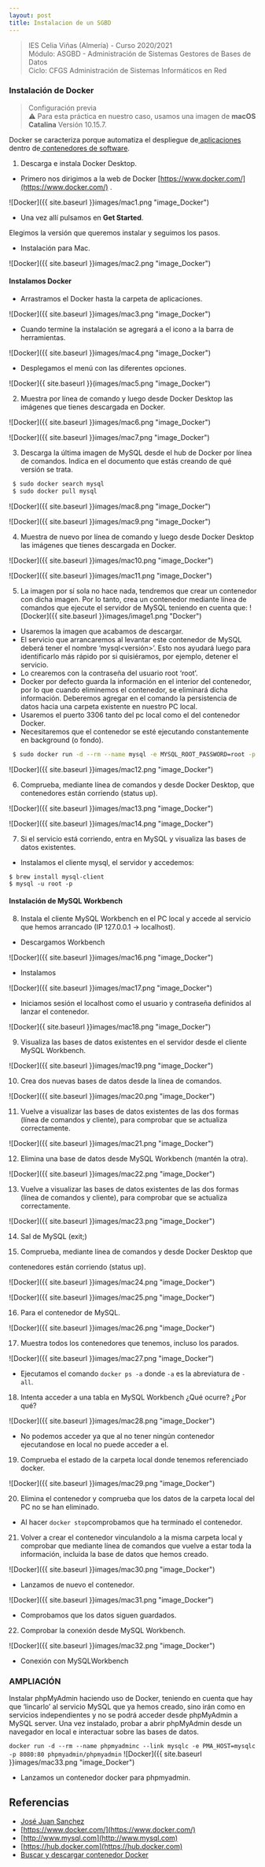```yaml
---
layout: post
title: Instalacion de un SGBD
---
```

 
>IES Celia Viñas (Almería) - Curso 2020/2021    
>Módulo: ASGBD - Administración de Sistemas Gestores de Bases de Datos    
>Ciclo: CFGS Administración de Sistemas Informáticos en Red   

### Instalación de Docker
> Configuración previa   
> :warning: Para esta práctica en nuestro caso, usamos una imagen de **macOS Catalina** Versión 10.15.7.   

Docker se caracteriza porque automatiza el despliegue de[ aplicaciones](https://es.wikipedia.org/wiki/Aplicaci%C3%B3n_inform%C3%A1tica) dentro de[ contenedores de software](https://es.wikipedia.org/wiki/Contenedores_de_software). 

1. Descarga e instala Docker Desktop.

- Primero nos dirigimos a la web de Docker  [https://www.docker.com/](https://www.docker.com/) . 

![Docker]({{ site.baseurl }}images/mac1.png "image_Docker")

- Una vez allí pulsamos en **Get Started**.

Elegimos la versión que queremos instalar y seguimos los pasos.

- Instalación para Mac.

![Docker]({{ site.baseurl }}images/mac2.png "image_Docker")

#### Instalamos Docker

- Arrastramos el Docker hasta la carpeta de aplicaciones.

![Docker]({{ site.baseurl }}images/mac3.png "image_Docker")

- Cuando termine la instalación se agregará a el icono a la barra de herramientas.

![Docker]({{ site.baseurl }}images/mac4.png "image_Docker")

- Desplegamos el menú con las diferentes opciones.

![Docker]{{ site.baseurl }}(images/mac5.png "image_Docker")

2. Muestra por línea de comando y luego desde Docker Desktop las imágenes que  tienes descargada en Docker.

![Docker]({{ site.baseurl }}images/mac6.png "image_Docker")

![Docker]({{ site.baseurl }}images/mac7.png "image_Docker")

3. Descarga la última imagen de MySQL desde el hub de Docker por línea de comandos. Indica en el documento que estás creando de qué versión se trata.

```bash
 $ sudo docker search mysql
 $ sudo docker pull mysql
```

![Docker]({{ site.baseurl }}images/mac8.png "image_Docker")

![Docker]({{ site.baseurl }}images/mac9.png "image_Docker")

4. Muestra de nuevo por línea de comando y luego desde Docker Desktop las imágenes que tienes descargada en Docker.

![Docker]({{ site.baseurl }}images/mac10.png "image_Docker")

![Docker]({{ site.baseurl }}images/mac11.png "image_Docker")

5. La imagen por sí sola no hace nada, tendremos que crear un contenedor con dicha imagen. Por lo tanto, crea un contenedor mediante línea de comandos que ejecute el servidor de MySQL teniendo en cuenta que: 
![Docker]({{ site.baseurl }}images/image1.png "Docker")
*   Usaremos la imagen que acabamos de descargar. 
*   El servicio que arrancaremos al levantar este contenedor de MySQL deberá  tener el nombre ‘mysql&lt;versión>’. Esto nos ayudará luego para identificarlo  más rápido por si quisiéramos, por ejemplo, detener el servicio. 
*   Lo crearemos con la contraseña del usuario root ‘root’. 
*   Docker por defecto guarda la información en el interior del contenedor, por lo  que cuando eliminemos el contenedor, se eliminará dicha información.  Deberemos agregar en el comando la persistencia de datos hacia una carpeta  existente en nuestro PC local. 
*   Usaremos el puerto 3306 tanto del pc local como el del contenedor Docker.
*   Necesitaremos que el contenedor se esté ejecutando constantemente en  background (o fondo). 

```bash
 $ sudo docker run -d --rm --name mysql -e MYSQL_ROOT_PASSWORD=root -p 3306:3306 -v mysql_data:/var/lib/mysql mysql:8.0.22
```
![Docker]({{ site.baseurl }}images/mac12.png "image_Docker")

6. Comprueba, mediante línea de comandos y desde Docker Desktop, que contenedores están corriendo (status up). 

![Docker]({{ site.baseurl }}images/mac13.png "image_Docker")

![Docker]({{ site.baseurl }}images/mac14.png "image_Docker")

7. Si el servicio está corriendo, entra en MySQL y visualiza las bases de datos  existentes. 

- Instalamos el cliente mysql, el servidor y accedemos: 

```
$ brew install mysql-client
$ mysql -u root -p
```

#### Instalación de MySQL Workbench

8. Instala el cliente MySQL Workbench en el PC local y accede al servicio que hemos arrancado (IP 127.0.0.1 -> localhost). 

- Descargamos Workbench

![Docker]({{ site.baseurl }}images/mac16.png "image_Docker")

- Instalamos

![Docker]({{ site.baseurl }}images/mac17.png "image_Docker")

-  Iniciamos sesión el localhost como el usuario y contraseña definidos al lanzar el contenedor.

![Docker]{{ site.baseurl }}images/mac18.png "image_Docker")

9. Visualiza las bases de datos existentes en el servidor desde el cliente MySQL Workbench. 

![Docker]({{ site.baseurl }}images/mac19.png "image_Docker")

10. Crea dos nuevas bases de datos desde la línea de comandos. 

![Docker]({{ site.baseurl }}images/mac20.png "image_Docker")

11. Vuelve a visualizar las bases de datos existentes de las dos formas (línea de  comandos y cliente), para comprobar que se actualiza correctamente. 

![Docker]({{ site.baseurl }}images/mac21.png "image_Docker")

12. Elimina una base de datos desde MySQL Workbench (mantén la otra). 

![Docker]({{ site.baseurl }}images/mac22.png "image_Docker")

13. Vuelve a visualizar las bases de datos existentes de las dos formas (línea de  comandos y cliente), para comprobar que se actualiza correctamente. 

![Docker]({{ site.baseurl }}images/mac23.png "image_Docker")

14. Sal de MySQL (exit;) 

15. Comprueba, mediante línea de comandos y desde Docker Desktop que 

contenedores están corriendo (status up). 

![Docker]({{ site.baseurl }}images/mac24.png "image_Docker")

![Docker]({{ site.baseurl }}images/mac25.png "image_Docker")

16. Para el contenedor de MySQL. 

![Docker]({{ site.baseurl }}images/mac26.png "image_Docker")

17. Muestra todos los contenedores que tenemos, incluso los parados. 

![Docker]({{ site.baseurl }}images/mac27.png "image_Docker")

- Ejecutamos el comando ```docker ps -a``` donde ```-a``` es la abreviatura de ```-all```. 

18. Intenta acceder a una tabla en MySQL Workbench ¿Qué ocurre? ¿Por qué? 

![Docker]({{ site.baseurl }}images/mac28.png "image_Docker")

- No podemos acceder ya que al no tener ningún contenedor ejecutandose en local no puede acceder a el.

19. Comprueba el estado de la carpeta local donde tenemos referenciado docker. 

![Docker]({{ site.baseurl }}images/mac29.png "image_Docker")

20. Elimina el contenedor y comprueba que los datos de la carpeta local del PC no se  han eliminado. 

- Al hacer ```docker stop```comprobamos que ha terminado el contenedor.

21. Volver a crear el contenedor vinculandolo a la misma carpeta local y comprobar que mediante línea de comandos que vuelve a estar toda la información, incluida la base  de datos que hemos creado. 

![Docker]({{ site.baseurl }}images/mac30.png "image_Docker")

- Lanzamos de nuevo el contenedor.

![Docker]({{ site.baseurl }}images/mac31.png "image_Docker")

- Comprobamos que los datos siguen guardados.

22. Comprobar la conexión desde MySQL Workbench. 

![Docker]({{ site.baseurl }}images/mac32.png "image_Docker")

- Conexión con MySQLWorkbench

### AMPLIACIÓN 

Instalar phpMyAdmin haciendo uso de Docker, teniendo en cuenta que hay que ‘lincarlo’ al servicio MySQL que ya hemos creado, sino irán como en servicios independientes y  no se podrá acceder desde phpMyAdmin a MySQL server. Una vez instalado, probar a abrir phpMyAdmin desde un navegador en local e  interactuar sobre las bases de datos.

```docker run -d --rm --name phpmyadminc --link mysqlc -e PMA_HOST=mysqlc -p 8080:80 phpmyadmin/phpmyadmin```
![Docker]({{ site.baseurl }}images/mac33.png "image_Docker")

- Lanzamos un contenedor docker para phpmyadmin.

## Referencias

*   [José Juan Sanchez](https://josejuansanchez.org/bd)
*   [https://www.docker.com/](https://www.docker.com/)
*   [http://www.mysql.com](http://www.mysql.com)
*   [https://hub.docker.com](https://hub.docker.com)
*   [Buscar y descargar contenedor Docker](https://www.linuxparty.es/115-docker/10270-como-buscar-imagenes-docker-y-lanzar-un-contenedor.html)

